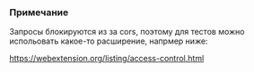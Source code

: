 ### Примечание

Запросы блокируются из за cors, поэтому для тестов можно испольовать какое-то расширение, напрмер ниже:

https://webextension.org/listing/access-control.html
